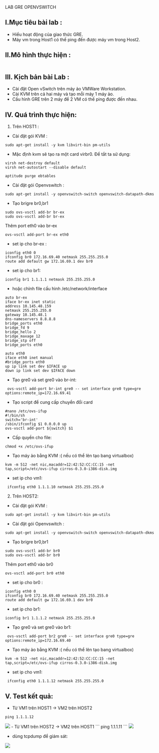 LAB GRE OPENVSWITCH

## I.Mục tiêu bài lab :

- Hiểu hoạt động của giao thức GRE.
- Máy vm trong Host1 có thế ping đến được máy vm trong Host2.

## II.Mô hình thực hiện :

<img src="">


## III. Kịch bản bài Lab :
 
  - Cài đặt Open vSwitch trên máy ảo VMWare Workstation.
  - Cài KVM trên cả hai máy và tạo mỗi máy 1 máy ảo.
  - Cấu hình GRE trên 2 máy để 2 VM có thế ping được đến nhau.

## IV. Quá trình thực hiện:

1. Trên  HOST1 :

- Cài  đặt gói KVM :
```
sudo apt-get install -y kvm libvirt-bin pm-utils
```
- Mặc định kvm sẽ tạo ra một card virbr0. Để tắt ta sử dụng:
```
virsh net-destroy default
virsh net-autostart --disable default

aptitude purge ebtables
```
- Cài đặt gói Openvswitch :
```
sudo apt-get install -y openvswitch-switch openvswitch-datapath-dkms
```
- Tạo brigre br0,br1
```
sudo ovs-vsctl add-br br-ex
sudo ovs-vsctl add-br br-ex

```
Thêm port eth0 vào br-ex
```
ovs-vsctl add-port br-ex eth0
```

- set ip cho br-ex :
```
iconfig eth0 0
ifconfig br0 172.16.69.40 netmask 255.255.255.0
route add default gw 172.16.69.1 dev br0

```
- set ip cho br1:
```
iconfig br1 1.1.1.1 netmask 255.255.255.0
```
- hoặc chỉnh file cấu hình /etc/network/interface 
```
auto br-ex
iface br-ex inet static
address 10.145.48.159
netmask 255.255.255.0
gateway 10.145.48.1
dns-nameservers 8.8.8.8
bridge_ports eth0
bridge_fd 9
bridge_hello 2
bridge_maxage 12
bridge_stp off
bridge_ports eth0

auto eth0
iface eth0 inet manual
#bridge_ports eth0
up ip link set dev $IFACE up
down ip link set dev $IFACE down
```

- Tạo gre0 và set gre0 vào br-int:
```
 ovs-vsctl add-port br-int gre0 -- set interface gre0 type=gre options:remote_ip=172.16.69.41
```
- Tạo script để cung cấp chuyển đổi card
```
#nano /etc/ovs-ifup
#!/bin/sh
switch='br-int'
/sbin/ifconfig $1 0.0.0.0 up
ovs-vsctl add-port ${switch} $1
```
- Cấp quyền cho file:
```
chmod +x /etc/ovs-ifup
```


- Tạo máy ảo bằng KVM :( nếu có thể lên tạo bang virtualbox)
```
kvm -m 512 -net nic,macaddr=12:42:52:CC:CC:15 -net tap,script=/etc/ovs-ifup cirros-0.3.0-i386-disk.img
```
- set ip cho vm1:
```
 ifconfig eth0 1.1.1.10 netmask 255.255.255.0
```

2. Trên HOST2:

- Cài  đặt gói KVM :
```
sudo apt-get install -y kvm libvirt-bin pm-utils
```

- Cài đặt gói Openvswitch :
```
sudo apt-get install -y openvswitch-switch openvswitch-datapath-dkms
```
- Tạo brigre br0,br1
```
sudo ovs-vsctl add-br br0
sudo ovs-vsctl add-br br0

```
Thêm port eth0 vào br0
```
ovs-vsctl add-port br0 eth0
```

- set ip cho br0 :
```
iconfig eth0 0
ifconfig br0 172.16.69.40 netmask 255.255.255.0
route add default gw 172.16.69.1 dev br0

```
- set ip cho br1:
```
iconfig br1 1.1.1.2 netmask 255.255.255.0
```

- Tạo gre0 và set gre0 vào br1:
```
 ovs-vsctl add-port br2 gre0 -- set interface gre0 type=gre options:remote_ip=172.16.69.40
```

- Tạo máy ảo bằng KVM :( nếu có thể lên tạo bang virtualbox)
```
kvm -m 512 -net nic,macaddr=12:42:52:CC:CC:15 -net tap,script=/etc/ovs-ifup cirros-0.3.0-i386-disk.img
```
- set ip cho vm1:
```
 ifconfig eth0 1.1.1.12 netmask 255.255.255.0
```

## V. Test kết quả:

- Từ VM1 trên HOST1 -> VM2 trên HOST2
```
ping 1.1.1.12
```
<img src="http://i.imgur.com/WllBkFQ.png">
- Từ VM1 trên HOST2 -> VM2 trên HOST1
```
ping 1.1.1.11
```
<img src="http://i.imgur.com/sGlY9c9.png" >

- dùng tcpdump để giám sát:

<img src="http://i.imgur.com/k1zCBHH.png" >

 




























